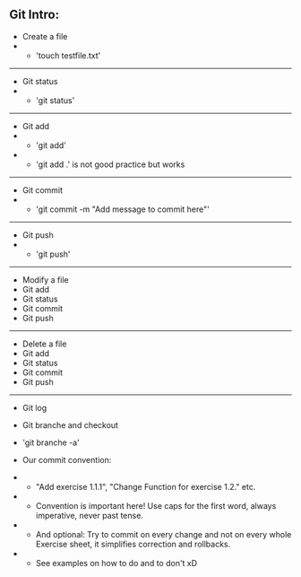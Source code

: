 ## Git Intro:

- Create a file
- - 'touch testfile.txt'

---

- Git status
- - 'git status'

---

- Git add
- - 'git add'
- - 'git add .' is not good practice but works

---

- Git commit
- - 'git commit -m "Add message to commit here"'

---

- Git push
- - 'git push'

---

- Modify a file
- Git add
- Git status
- Git commit
- Git push

---

- Delete a file
- Git add
- Git status
- Git commit
- Git push

---

- Git log
- Git branche and checkout
- 'git branche -a'

- Our commit convention:
- - "Add exercise 1.1.1", "Change Function for exercise 1.2." etc.
- - Convention is important here! Use caps for the first word, always imperative, never past tense.
- - And optional: Try to commit on every change and not on every whole Exercise sheet, it simplifies correction and rollbacks.
- - See examples on how to do and to don't xD
